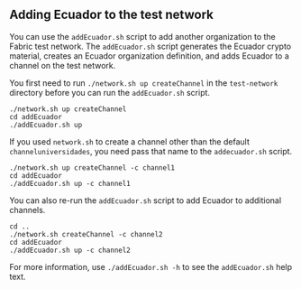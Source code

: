 ## Adding Ecuador to the test network

You can use the `addEcuador.sh` script to add another organization to the Fabric test network. The `addEcuador.sh` script generates the Ecuador crypto material, creates an Ecuador organization definition, and adds Ecuador to a channel on the test network.

You first need to run `./network.sh up createChannel` in the `test-network` directory before you can run the `addEcuador.sh` script.

```
./network.sh up createChannel
cd addEcuador
./addEcuador.sh up
```

If you used `network.sh` to create a channel other than the default `channeluniversidades`, you need pass that name to the `addecuador.sh` script.
```
./network.sh up createChannel -c channel1
cd addEcuador
./addEcuador.sh up -c channel1
```

You can also re-run the `addEcuador.sh` script to add Ecuador to additional channels.
```
cd ..
./network.sh createChannel -c channel2
cd addEcuador
./addEcuador.sh up -c channel2
```

For more information, use `./addEcuador.sh -h` to see the `addEcuador.sh` help text.
